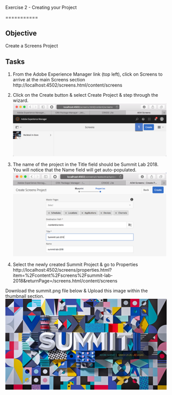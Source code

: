 Exercise 2 - Creating your Project

===========

## Objective
Create a Screens Project


## Tasks

1. From the Adobe Experience Manager link (top left), click on Screens to arrive at the main Screens section  http://localhost:4502/screens.html/content/screens

2. Click on the Create button & select Create Project & step through the wizard. 
![Screens Project Step 2](../../Resources/Picture8.png)

3. The name of the project in the Title field should be Summit Lab 2018.  You will notice that the Name field will get auto-populated.
![Create Screens Project](../../Resources/Picture9.png)

4. Select the newly created Summit Project & go to Properties  http://localhost:4502/screens/properties.html?item=%2Fcontent%2Fscreens%2Fsummit-lab-2018&returnPage=/screens.html/content/screens 

Download the summit.png file below & Upload this image within the thumbnail section.
![Summit.png](../../Resources/summit.png)
 